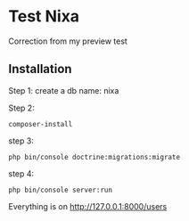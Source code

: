 # Test Nixa
Correction from my preview test
## Installation
Step 1:
create a db name: nixa

Step 2:
```
composer-install
```

step 3:

```
php bin/console doctrine:migrations:migrate
```

step 4:

```
php bin/console server:run
```

Everything is on http://127.0.0.1:8000/users
